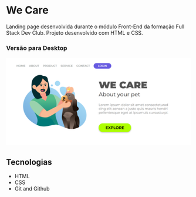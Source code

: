 # We Care

Landing page desenvolvida durante o módulo Front-End da formação Full Stack Dev Club. Projeto desenvolvido com HTML e CSS.

### Versão para Desktop

![screenshot](img/projeto-desktop.png)

## Tecnologias

- HTML
- CSS
- Git and Github
